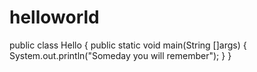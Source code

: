 # helloworld
public class Hello
{
public static void main(String []args)
{
  System.out.println("Someday you will remember");
}
}
